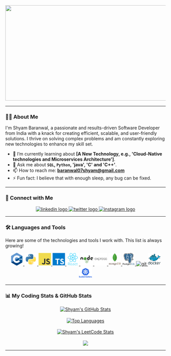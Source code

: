 <div align="center">
  <img src="https://media.giphy.com/media/dWesBcTLavkZuG35MI/giphy.gif" width="600" height="300"/>
</div>

---

### 👨‍💻 About Me
I'm Shyam Baranwal, a passionate and results-driven Software Developer from India with a knack for creating efficient, scalable, and user-friendly solutions. I thrive on solving complex problems and am constantly exploring new technologies to enhance my skill set.

- 🌱 I’m currently learning about **[A New Technology, e.g., 'Cloud-Native technologies and Microservices Architecture']**.
- 🤔 Ask me about **`SQL`, `Python`, 'java', 'C' and 'C++'**.
- 📫 How to reach me: **baranwal07shyam@gmail.com**
- ⚡ Fun fact: I believe that with enough sleep, any bug can be fixed.

---

### 🤝 Connect with Me
<div align="center">
  <a href="https://www.linkedin.com/in/YOUR_LINKEDIN_USERNAME" target="_blank">
    <img src="https://raw.githubusercontent.com/maurodesouza/profile-readme-generator/master/src/assets/icons/social/linkedin/default.svg" width="52" height="40" alt="linkedin logo"  />
  </a>
  <a href="https://twitter.com/YOUR_TWITTER_USERNAME" target="_blank">
    <img src="https://raw.githubusercontent.com/maurodesouza/profile-readme-generator/master/src/assets/icons/social/twitter/default.svg" width="52" height="40" alt="twitter logo" />
  </a>
  <a href="https://www.instagram.com/YOUR_INSTAGRAM_USERNAME" target="_blank">
    <img src="https://raw.githubusercontent.com/maurodesouza/profile-readme-generator/master/src/assets/icons/social/instagram/default.svg" width="52" height="40" alt="instagram logo" />
  </a>
</div>

---

### 🛠️ Languages and Tools

Here are some of the technologies and tools I work with. This list is always growing!

<p align="center">
  <a href="https://www.cplusplus.com/" target="_blank" rel="noreferrer"> <img src="https://raw.githubusercontent.com/devicons/devicon/master/icons/cplusplus/cplusplus-original.svg" alt="cplusplus" width="40" height="40"/> </a>
  <a href="https://www.python.org" target="_blank" rel="noreferrer"> <img src="https://raw.githubusercontent.com/devicons/devicon/master/icons/python/python-original.svg" alt="python" width="40" height="40"/> </a>
  <a href="https://developer.mozilla.org/en-US/docs/Web/JavaScript" target="_blank" rel="noreferrer"> <img src="https://raw.githubusercontent.com/devicons/devicon/master/icons/javascript/javascript-original.svg" alt="javascript" width="40" height="40"/> </a>
  <a href="https://www.typescriptlang.org/" target="_blank" rel="noreferrer"> <img src="https://raw.githubusercontent.com/devicons/devicon/master/icons/typescript/typescript-original.svg" alt="typescript" width="40" height="40"/> </a>
  <a href="https://reactjs.org/" target="_blank" rel="noreferrer"> <img src="https://raw.githubusercontent.com/devicons/devicon/master/icons/react/react-original-wordmark.svg" alt="react" width="40" height="40"/> </a>
  <a href="https://nodejs.org" target="_blank" rel="noreferrer"> <img src="https://raw.githubusercontent.com/devicons/devicon/master/icons/nodejs/nodejs-original-wordmark.svg" alt="nodejs" width="40" height="40"/> </a>
  <a href="https://expressjs.com" target="_blank" rel="noreferrer"> <img src="https://raw.githubusercontent.com/devicons/devicon/master/icons/express/express-original-wordmark.svg" alt="express" width="40" height="40"/> </a>
  <a href="https://www.mongodb.com/" target="_blank" rel="noreferrer"> <img src="https://raw.githubusercontent.com/devicons/devicon/master/icons/mongodb/mongodb-original-wordmark.svg" alt="mongodb" width="40" height="40"/> </a>
  <a href="https://www.postgresql.org" target="_blank" rel="noreferrer"> <img src="https://raw.githubusercontent.com/devicons/devicon/master/icons/postgresql/postgresql-original-wordmark.svg" alt="postgresql" width="40" height="40"/> </a>
  <a href="https://git-scm.com/" target="_blank" rel="noreferrer"> <img src="https://www.vectorlogo.zone/logos/git-scm/git-scm-icon.svg" alt="git" width="40" height="40"/> </a>
  <a href="https://www.docker.com/" target="_blank" rel="noreferrer"> <img src="https://raw.githubusercontent.com/devicons/devicon/master/icons/docker/docker-original-wordmark.svg" alt="docker" width="40" height="40"/> </a>
  <a href="https://kubernetes.io" target="_blank" rel="noreferrer"> <img src="https://raw.githubusercontent.com/devicons/devicon/master/icons/kubernetes/kubernetes-plain-wordmark.svg" alt="kubernetes" width="40" height="40"/> </a>
</p>

---

### 📊 My Coding Stats & GitHub Stats

<div align="center">

<a href="https://github.com/YOUR_GITHUB_USERNAME">
  <img align="center" src="https://github-readme-stats.vercel.app/api?username=YOUR_GITHUB_USERNAME&show_icons=true&theme=tokyonight&hide_border=true&include_all_commits=true&count_private=true" alt="Shyam's GitHub Stats" />
</a>
<br/>
<br/>
<a href="https://github.com/YOUR_GITHUB_USERNAME">
  <img align="center" src="https://github-readme-stats.vercel.app/api/top-langs/?username=YOUR_GITHUB_USERNAME&layout=compact&theme=tokyonight&hide_border=true" alt="Top Languages" />
</a>
<br/>
<br/>
<a href="https://leetcode.com/YOUR_LEETCODE_USERNAME/">
  <img align="center" src="https://leetcode-stats-card.herokuapp.com/YOUR_LEETCODE_USERNAME" alt="Shyam's LeetCode Stats" />
</a>
<br/>
<br/>
<a href="https://auth.geeksforgeeks.org/user/YOUR_GFG_USERNAME/">
  <img align="center" src="https://gfg-readme-stats.vercel.app/api?user_id=YOUR_GFG_USERNAME&theme=tokyonight&hide_border=true"/>
</a>

</div>

---
